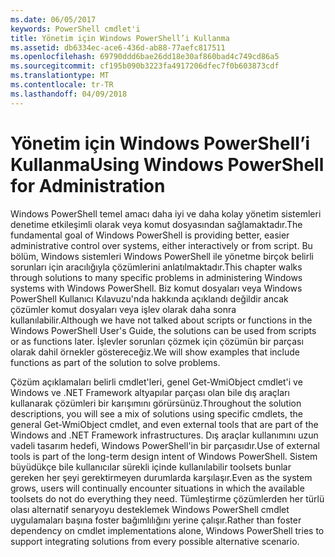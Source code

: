 ```yaml
---
ms.date: 06/05/2017
keywords: PowerShell cmdlet'i
title: Yönetim için Windows PowerShell’i Kullanma
ms.assetid: db6334ec-ace6-436d-ab88-77aefc817511
ms.openlocfilehash: 69790ddd6bae26dd18e30af860bad4c749cd86a5
ms.sourcegitcommit: cf195b090b3223fa4917206dfec7f0b603873cdf
ms.translationtype: MT
ms.contentlocale: tr-TR
ms.lasthandoff: 04/09/2018
---
```

# <a name="using-windows-powershell-for-administration"></a><span data-ttu-id="d24de-103">Yönetim için Windows PowerShell’i Kullanma</span><span class="sxs-lookup"><span data-stu-id="d24de-103">Using Windows PowerShell for Administration</span></span>
<span data-ttu-id="d24de-104">Windows PowerShell temel amacı daha iyi ve daha kolay yönetim sistemleri denetime etkileşimli olarak veya komut dosyasından sağlamaktadır.</span><span class="sxs-lookup"><span data-stu-id="d24de-104">The fundamental goal of Windows PowerShell is providing better, easier administrative control over systems, either interactively or from script.</span></span> <span data-ttu-id="d24de-105">Bu bölüm, Windows sistemleri Windows PowerShell ile yönetme birçok belirli sorunları için aracılığıyla çözümlerini anlatılmaktadır.</span><span class="sxs-lookup"><span data-stu-id="d24de-105">This chapter walks through solutions to many specific problems in administering Windows systems with Windows PowerShell.</span></span> <span data-ttu-id="d24de-106">Biz komut dosyaları veya Windows PowerShell Kullanıcı Kılavuzu'nda hakkında açıklandı değildir ancak çözümler komut dosyaları veya işlev olarak daha sonra kullanılabilir.</span><span class="sxs-lookup"><span data-stu-id="d24de-106">Although we have not talked about scripts or functions in the Windows PowerShell User's Guide, the solutions can be used from scripts or as functions later.</span></span> <span data-ttu-id="d24de-107">İşlevler sorunları çözmek için çözümün bir parçası olarak dahil örnekler göstereceğiz.</span><span class="sxs-lookup"><span data-stu-id="d24de-107">We will show examples that include functions as part of the solution to solve problems.</span></span>

<span data-ttu-id="d24de-108">Çözüm açıklamaları belirli cmdlet'leri, genel Get-WmiObject cmdlet'i ve Windows ve .NET Framework altyapılar parçası olan bile dış araçları kullanarak çözümleri bir karışımını görürsünüz.</span><span class="sxs-lookup"><span data-stu-id="d24de-108">Throughout the solution descriptions, you will see a mix of solutions using specific cmdlets, the general Get-WmiObject cmdlet, and even external tools that are part of the Windows and .NET Framework infrastructures.</span></span> <span data-ttu-id="d24de-109">Dış araçlar kullanımını uzun vadeli tasarım hedefi, Windows PowerShell'in bir parçasıdır.</span><span class="sxs-lookup"><span data-stu-id="d24de-109">Use of external tools is part of the long-term design intent of Windows PowerShell.</span></span> <span data-ttu-id="d24de-110">Sistem büyüdükçe bile kullanıcılar sürekli içinde kullanılabilir toolsets bunlar gereken her şeyi gerektirmeyen durumlarda karşılaşır.</span><span class="sxs-lookup"><span data-stu-id="d24de-110">Even as the system grows, users will continually encounter situations in which the available toolsets do not do everything they need.</span></span> <span data-ttu-id="d24de-111">Tümleştirme çözümlerden her türlü olası alternatif senaryoyu desteklemek Windows PowerShell cmdlet uygulamaları başına foster bağımlılığını yerine çalışır.</span><span class="sxs-lookup"><span data-stu-id="d24de-111">Rather than foster dependency on cmdlet implementations alone, Windows PowerShell tries to support integrating solutions from every possible alternative scenario.</span></span>